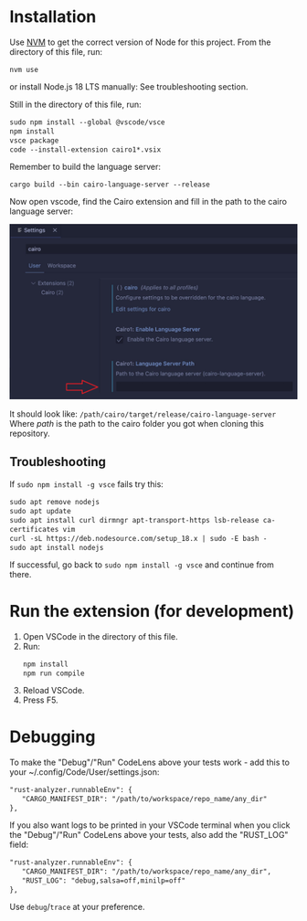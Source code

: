 # Installation

Use [NVM](https://github.com/nvm-sh/nvm#installing-and-updating) to get the correct version of Node
for this project. From the directory of this file, run:

```
nvm use
```
or install Node.js 18 LTS manually:
See troubleshooting section.

Still in the directory of this file, run:

```
sudo npm install --global @vscode/vsce
npm install
vsce package
code --install-extension cairo1*.vsix
```

Remember to build the language server:

```
cargo build --bin cairo-language-server --release
```

Now open vscode, find the Cairo extension and fill in the path to the cairo language server:

![image](./resources/img/extSettings.png)

It should look like:
`/path/cairo/target/release/cairo-language-server`
Where _path_ is the path to the cairo folder you got when cloning this repository.

## Troubleshooting

If `sudo npm install -g vsce` fails try this:

```
sudo apt remove nodejs
sudo apt update
sudo apt install curl dirmngr apt-transport-https lsb-release ca-certificates vim
curl -sL https://deb.nodesource.com/setup_18.x | sudo -E bash -
sudo apt install nodejs
```

If successful, go back to `sudo npm install -g vsce` and continue from there.

# Run the extension (for development)

1. Open VSCode in the directory of this file.
2. Run:
   ```
   npm install
   npm run compile
   ```
3. Reload VSCode.
4. Press F5.

# Debugging

To make the "Debug"/"Run" CodeLens above your tests work - add this to your
~/.config/Code/User/settings.json:

```
"rust-analyzer.runnableEnv": {
   "CARGO_MANIFEST_DIR": "/path/to/workspace/repo_name/any_dir"
},
```

If you also want logs to be printed in your VSCode terminal when you click the "Debug"/"Run"
CodeLens above your tests, also add the "RUST_LOG" field:

```
"rust-analyzer.runnableEnv": {
   "CARGO_MANIFEST_DIR": "/path/to/workspace/repo_name/any_dir",
   "RUST_LOG": "debug,salsa=off,minilp=off"
},
```

Use `debug`/`trace` at your preference.
